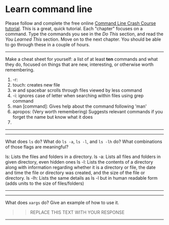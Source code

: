 # Learn command line

Please follow and complete the free online [Command Line Crash Course
tutorial](http://cli.learncodethehardway.org/book/). This is a great,
quick tutorial. Each "chapter" focuses on a command. Type the commands
you see in the _Do This_ section, and read the _You Learned This_
section. Move on to the next chapter. You should be able to go through
these in a couple of hours.


---

Make a cheat sheet for yourself: a list of at least **ten** commands and what they do, focused on things that are new, interesting, or otherwise worth remembering.

1. -r: 
2. touch: creates new file
3. w and spacebar scrolls through files viewed by less command
4. -i: ignores case of letter when searching within files using grep command
5. man [command]:  Gives help about the command following 'man' 
6. apropos: (Very worth remembering) Suggests relevant commands if you forget the name but know what it does
7. 

---


---

What does `ls` do? What do `ls -a`, `ls -l`, and `ls -lh` do? What combinations of those flags are meaningful?

ls: Lists the files and folders in a directory.
ls -a: Lists all files and folders in given directory, even hidden ones
ls -l: Lists the contents of a directory along with information regarding whether it is a directory or file, the date and time the file or directory was created, and the size of the file or directory.
ls -lh: Lists the same details as ls -l but in human readable form (adds units to the size of files/folders)

---


---

What does `xargs` do? Give an example of how to use it.

> > REPLACE THIS TEXT WITH YOUR RESPONSE

---

